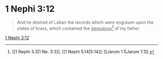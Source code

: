 # 1 Nephi 3:12

> And he desired of Laban the records which were engraven upon the plates of brass, which contained the <u>genealogy</u>[^a] of my father.

[1 Nephi 3:12](https://www.churchofjesuschrist.org/study/scriptures/bofm/1-ne/3?lang=eng&id=p12#p12)


[^a]: [[1 Nephi 3.3|1 Ne. 3:3]]; [[1 Nephi 5.14|5:14]]; [[Jarom 1.1|Jarom 1:1]].  
